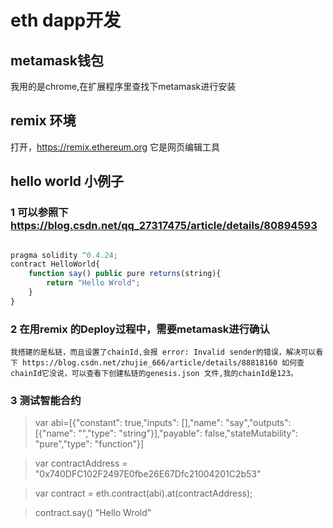 # eth dapp开发

## metamask钱包

我用的是chrome,在扩展程序里查找下metamask进行安装


## remix 环境
打开，https://remix.ethereum.org  它是网页编辑工具

## hello world 小例子

### 1 可以参照下 https://blog.csdn.net/qq_27317475/article/details/80894593

```javascript

pragma solidity ^0.4.24;
contract HelloWorld{
    function say() public pure returns(string){
        return "Hello Wrold";
    }
}

```

### 2 在用remix 的Deploy过程中，需要metamask进行确认
    我搭建的是私链，而且设置了chainId,会报 error: Invalid sender的错误，解决可以看下 https://blog.csdn.net/zhujie_666/article/details/88818160 如何查chainId它没说，可以查看下创建私链的genesis.json 文件,我的chainId是123。

### 3 测试智能合约　

> var abi=[{"constant": true,"inputs": [],"name": "say","outputs": [{"name": "","type": "string"}],"payable": false,"stateMutability": "pure","type": "function"}]

> var contractAddress = "0x740DFC102F2497E0fbe26E67Dfc21004201C2b53"

> var contract = eth.contract(abi).at(contractAddress);

> contract.say()
"Hello Wrold"
